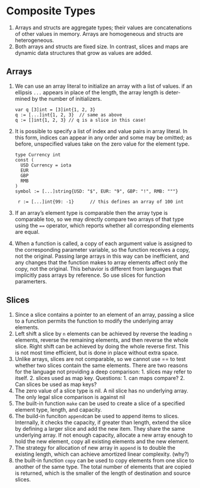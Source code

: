 # Composite Types
1. Arrays and structs are aggregate types; their values are concatenations of other values in memory. Arrays are homogeneous and structs are heterogeneous.
2. Both arrays and structs are fixed size. In contrast, slices and maps are dynamic data structures that grow as values are added.

## Arrays
1. We can use an array literal to initialize an array with a list of values. if an ellipsis `...` appears in place of the length, the array length is deter- mined by the number of initializers.

    ```
    var q [3]int = [3]int{1, 2, 3}
    q := [...]int{1, 2, 3}  // same as above
    q := []int{1, 2, 3} // q is a slice in this case!
    ```
  
2. It is possible to specify a list of index and value pairs in array literal. In this form, indices can appear in any order and some may be omitted; as before, unspecified values take on the zero value for the element type. 

    ```
    type Currency int
    const (
      USD Currency = iota
      EUR
      GBP
      RMB
    )
    symbol := [...]string{USD: "$", EUR: "9", GBP: "!", RMB: """}
    
     r := [...]int{99: -1}      // this defines an array of 100 int
    ```
    
3. If an array’s element type is comparable then the array type is comparable too, so we may directly compare two arrays of that type using the `==` operator, which reports whether all corresponding elements are equal. 

4. When a function is called, a copy of each argument value is assigned to the corresponding parameter variable, so the function receives a copy, not the original. Passing large arrays in this way can be inefficient, and any changes that the function makes to array elements affect only the copy, not the original. This behavior is different from languages that implicitly pass arrays by reference. So use slices for function paramerters.

## Slices
1. Since a slice contains a pointer to an element of an array, passing a slice to a function permits the function to modify the underlying array elements.
2. Left shift a slice by `n` elements can be achieved by reverse the leading `n` elements, reverse the remaining elements, and then reverse the whole slice. Right shift can be achieved by doing the whole reverse first. This is not most time efficient, but is done in place without extra space.
3. Unlike arrays, slices are not comparable, so we cannot use == to test whether two slices contain the same elements. There are two reasons for the language not providing a deep comparison: 1. slices may refer to itself. 2. slices used as map key. Questions: 1. can maps compare? 2. Can slices be used as map keys?
4. The zero value of a slice type is nil. A nil slice has no underlying array. The only legal slice comparison is against nil
5. The built-in function `make` can be used to create a slice of a specified element type, length, and capacity.
6. The build-in funciton `append`can be used to append items to slices. Internally, it checks the capacity, if greater than length, extend the slice by defining a larger slice and add the new item. They share the same underlying array. If not enough capacity, allocate a new array enough to hold the new element, copy all existing elements and the new element. 
7. The strategy for allocation of new array in `append` is to double the existing length, which can achieve amortized linear complexity. (why?)
8. the built-in function `copy` can be used to copy elements from one slice to another of the same type. The total number of elements that are copied is returned, which is the smaller of the length of destination and source slices.

